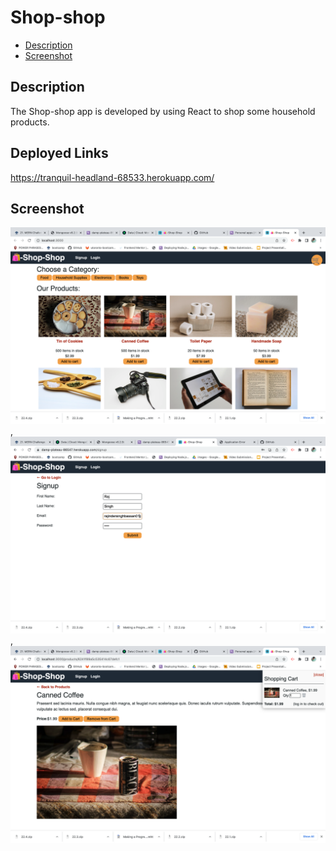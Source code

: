# Shop-shop

* [Description](#description)
* [Screenshot](#Screenshot)

## Description
The Shop-shop app is developed by using React to shop some household products.

## Deployed Links
https://tranquil-headland-68533.herokuapp.com/
## Screenshot
![screenshot](pic1.png),
![screenshot](pic2.png),
![screenshot](pic3.png)